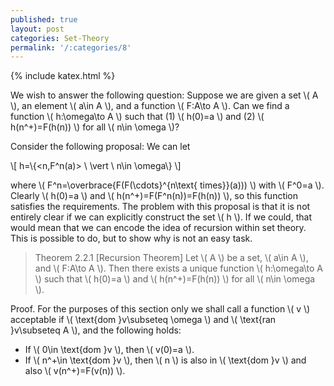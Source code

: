 ```yaml
---
published: true
layout: post
categories: Set-Theory
permalink: '/:categories/8'
---
```

{% include katex.html %}

We wish to answer the following question: Suppose we are given a set \\( A \\), an element \\( a\in A \\), and a function \\( F:A\to A \\). Can we find a function \\( h:\omega\to A \\) such that (1) \\( h(0)=a \\) and (2) \\( h(n^+)=F(h(n)) \\) for all \\( n\in \omega \\)? 

Consider the following proposal: We can let

\\[ h=\\{<n,F^n(a)> \ \vert \ n\in \omega\\} \\]

where \\( F^n=\overbrace{F(F(\cdots}^{n\text{ times}}(a))) \\) with \\( F^0=a \\). Clearly \\( h(0)=a \\) and \\( h(n^+)=F(F^n(n))=F(h(n)) \\), so this function satisfies the requirements. The problem with this proposal is that it is not entirely clear if we can explicitly construct the set \\( h \\). If we could, that would mean that we can encode the idea of recursion within set theory. This is possible to do, but to show why is not an easy task.

> Theorem 2.2.1 [Recursion Theorem] Let \\( A \\) be a set, \\( a\in A \\), and \\( F:A\to A \\). Then there exists a unique function \\( h:\omega\to A \\) such that \\( h(0)=a \\) and \\( h(n^+)=F(h(n)) \\) for all \\( n\in \omega \\).

Proof. For the purposes of this section only we shall call a function \\( v \\) acceptable if \\( \text{dom }v\subseteq \omega \\) and \\( \text{ran }v\subseteq A \\), and the following holds:

- If \\( 0\in \text{dom }v \\), then \\( v(0)=a \\).
- If \\( n^+\in \text{dom }v \\), then \\( n \\) is also in \\( \text{dom }v \\) and also \\( v(n^+)=F(v(n)) \\).



